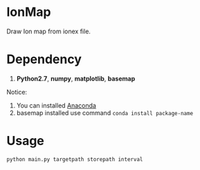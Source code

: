 # IonMap
Draw Ion map from ionex file.

# Dependency
1. **Python2.7**, **numpy**, **matplotlib**, **basemap**  

Notice:  
1. You can installed [Anaconda](http://pan.baidu.com/s/1boLcw27)
2. basemap installed use command `conda install package-name`

# Usage
`python main.py targetpath storepath interval`
